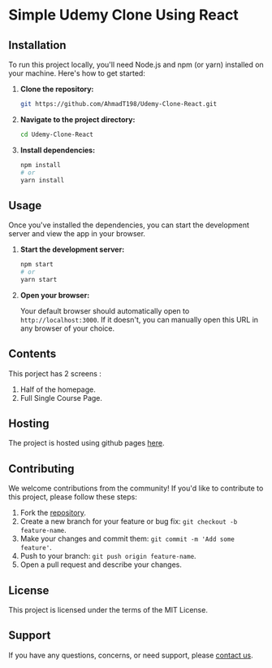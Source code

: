 # Simple Udemy Clone Using React

## Installation

To run this project locally, you'll need Node.js and npm (or yarn) installed on your machine. Here's how to get started:

1. **Clone the repository:**

   ```bash
   git https://github.com/AhmadT198/Udemy-Clone-React.git
   ```

2. **Navigate to the project directory:**

   ```bash
   cd Udemy-Clone-React
   ```

3. **Install dependencies:**

   ```bash
   npm install
   # or
   yarn install
   ```

## Usage

Once you've installed the dependencies, you can start the development server and view the app in your browser.

1. **Start the development server:**

   ```bash
   npm start
   # or
   yarn start
   ```

2. **Open your browser:**

   Your default browser should automatically open to `http://localhost:3000`. If it doesn't, you can manually open this URL in any browser of your choice.

## Contents

This porject has 2 screens : 

1. Half of the homepage.
2. Full Single Course Page.

## Hosting

The project is hosted using github pages [here](https://ahmadt198.github.io/Udemy-Clone-React/).

## Contributing

We welcome contributions from the community! If you'd like to contribute to this project, please follow these steps:

1. Fork the [repository](https://github.com/AhmadT198/Udemy-Clone-React.git).
2. Create a new branch for your feature or bug fix: `git checkout -b feature-name`.
3. Make your changes and commit them: `git commit -m 'Add some feature'`.
4. Push to your branch: `git push origin feature-name`.
5. Open a pull request and describe your changes.

## License

This project is licensed under the terms of the MIT License.

## Support

If you have any questions, concerns, or need support, please [contact us](mailto:a.t1982001@gmail.com).

